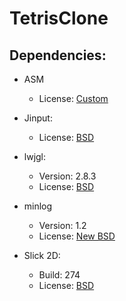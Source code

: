TetrisClone
===========

Dependencies:
-----------
* ASM
    + License: [Custom](http://asm.ow2.org/license.html)
* Jinput:
    + License: [BSD](http://www.opensource.org/licenses/bsd-license.php)
* lwjgl:
    + Version: 2.8.3
    + License: [BSD](http://lwjgl.org/license.php)
* minlog
    + Version: 1.2
    + License: [New BSD](http://www.opensource.org/licenses/bsd-license.php)

* Slick 2D:
    + Build: 274
    + License: [BSD](http://slick.cokeandcode.com/static.php?page=license)
